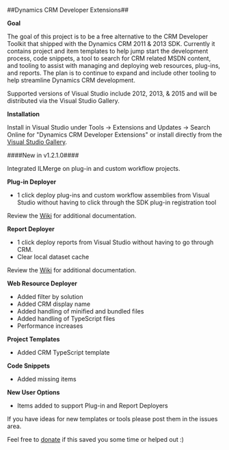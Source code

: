 ##Dynamics CRM Developer Extensions##

**Goal**

The goal of this project is to be a free alternative to the CRM Developer Toolkit that shipped with the Dynamics CRM 2011 & 2013 SDK. Currently it contains project and item templates to help jump start the development process, code snippets, a tool to search for CRM related MSDN content, and tooling to assist with managing and deploying web resources, plug-ins, and reports. The plan is to continue to expand and include other tooling to help streamline Dynamics CRM development. 

Supported versions of Visual Studio include 2012, 2013, & 2015 and will be distributed via the Visual Studio Gallery.

**Installation**

Install in Visual Studio under Tools -> Extensions and Updates -> Search Online for "Dynamics CRM Developer Extensions" or install directly from the [Visual Studio Gallery](https://visualstudiogallery.msdn.microsoft.com/0f9ab063-acec-4c55-bd6c-5eb7c6cffec4).

####New in v1.2.1.0####

Integrated ILMerge on plug-in and custom workflow projects.

**Plug-in Deployer**

* 1 click deploy plug-ins and custom workflow assemblies from Visual Studio without having to click through the SDK plug-in registration tool

Review the [Wiki](https://github.com/jlattimer/CRMDeveloperExtensions/wiki/Plugin-Deployer) for additional documentation. 

**Report Deployer**

* 1 click deploy reports from Visual Studio without having to go through CRM.
* Clear local dataset cache 

Review the [Wiki](https://github.com/jlattimer/CRMDeveloperExtensions/wiki/Report-Deployer) for additional documentation.

**Web Resource Deployer**

* Added filter by solution
* Added CRM display name
* Added handling of minified and bundled files
* Added handling of TypeScript files
* Performance increases

**Project Templates**

* Added CRM TypeScript template

**Code Snippets**

* Added missing items

**New User Options**

* Items added to support Plug-in and Report Deployers    


If you have ideas for new templates or tools please post them in the issues area.

Feel free to [donate](https://www.paypal.me/JLattimer) if this saved you some time or helped out :)
